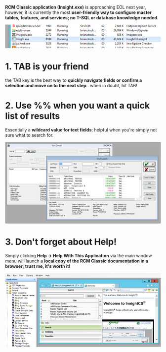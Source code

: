 **RCM Classic application (Insight.exe)** is approaching EOL next year, however, it is currently the most **user-friendly way to configure master tables, features, and services; no T-SQL or database knowledge needed.**

![image.png](/.attachments/image-448a7025-91de-4f7d-a6bb-65b789d76ccc.png)

# 1. TAB is your friend
the TAB key is the best way to **quickly navigate fields or confirm a selection and move on to the next step**.. when in doubt, hit TAB!

# 2. Use %% when you want a quick list of results
Essentially a **wildcard value for text fields**; helpful when you're simply not sure what to search for.

![image.png](/.attachments/image-cf478c8d-f8da-480f-b6c3-03b6f6e63e7d.png)

# 3. Don't forget about Help!
Simply clicking **Help -> Help With This Application** via the main window menu will launch a **local copy of the RCM Classic documentation in a browser; trust me, it's worth it!**

![image.png](/.attachments/image-0f3c9afe-8770-4259-a66a-548a84cf704d.png)

